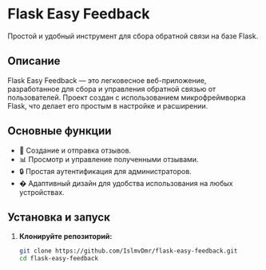 # Flask Easy Feedback

Простой и удобный инструмент для сбора обратной связи на базе Flask.

## Описание

Flask Easy Feedback — это легковесное веб-приложение, разработанное для сбора и управления обратной связью от пользователей. Проект создан с использованием микрофреймворка Flask, что делает его простым в настройке и расширении.

## Основные функции

- 📝 Создание и отправка отзывов.
- 📊 Просмотр и управление полученными отзывами.
- 🔒 Простая аутентификация для администраторов.
- � Адаптивный дизайн для удобства использования на любых устройствах.

## Установка и запуск

1. **Клонируйте репозиторий:**

   ```bash
   git clone https://github.com/IslmvDmr/flask-easy-feedback.git
   cd flask-easy-feedback
